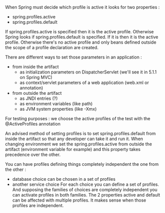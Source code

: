 When Spring must decide which profile is active it looks for two properties :

- spring.profiles.active
- spring.profiles.default

If spring.profiles.active is specified then it is the active profile.
Otherwise Spring looks if spring.profiles.default is specified. If it is then it is the active profile.
Otherwise there's no active profile and only beans defined outside the scope of a profile declaration are created.

There are different ways to set those parameters in an application :
- from inside the artifact
    - as initialization parameters on DispatcherServlet (we'll see it in 5.1.1 on Spring MVC)
    - as context/servlet parameters of a web application (web.xml or annotation)
- from outside the artifact
    - as JNDI entries (?)
    - as environment variables (like path)
    - as JVM system properties (like -Xmx) 

For testing purposes : we choose the active profiles of the test with the @ActiveProfiles annotation

An advised method of setting profiles is to set spring.profiles.default from inside the artifact so that any developer can take it and run it.
When changing environment we set the spring.profiles.active from outside the artifact (environment variable for example)
and this property takes precedence over the other.

You can have profiles defining things completely independent the one from the other :
- database choice can be chosen in a set of profiles
- another service choice
For each choice you can define a set of profiles. And supposing the families of choices are completely independent you can activate profiles in both families.
The 2 properties active and default can be affected with multiple profiles. It makes sense when those profiles are independent.
